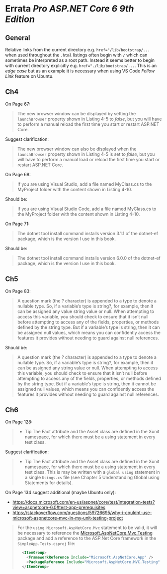# Errata *Pro ASP.NET Core 6 9th Edition*

## General

Relative links from the current directory e.g. `href="/lib/bootstrap/...` when used throughout the `.html` listings
often begin with `/` which can sometimes be interpreted as a root path. Instead it seems better to begin with current
directory explicitly e.g. `href="./lib/bootstrap/...`. This is an *edge case* but as an example it is necessary when
using VS Code *Follow Link* feature on Ubuntu.

## Ch4

On Page 67:

> The new browser window can be displayed by setting the `launchBrowser` property shown in Listing 4-5 to *false*,
> but you will have to perform a manual reload the first time you start or restart ASP.NET Core.

Suggest clarification:

> The new browser window can also be displayed when the `launchBrowser` property shown in Listing 4-5 is set to
> *false*, but you will have to perform a manual load or reload the first time you start or restart ASP.NET Core.

On Page 68:

> If you are using Visual Studio, add a file named MyClass.cs to the MyProject folder with the content shown in
> Listing 4-10.

Should be:

> If you are using Visual Studio Code, add a file named MyClass.cs to the MyProject folder with the content shown in
> Listing 4-10.

On Page 71:

> The dotnet tool install command installs version 3.1.1 of the dotnet-ef package, which is the version I use in this
> book.

Should be:

> The dotnet tool install command installs version 6.0.0 of the dotnet-ef package, which is the version I use in this
> book.

## Ch5

On Page 83:

> A question mark (the ? character) is appended to a type to denote a nullable type. So, if a variable’s type is
> string?, for example, then it can be assigned any value string value or null. When attempting to access this
> variable, you should check to ensure that it isn’t null before attempting to access any of the fields, properties,
> or methods defined by the string type. But if a variable’s type is string, then it can be assigned
> null values, which means you can confidently access the features it provides without needing to guard
> against null references.

Should be:

> A question mark (the ? character) is appended to a type to denote a nullable type. So, if a variable’s type is
> string?, for example, then it can be assigned any string value or null. When attempting to access this
> variable, you should check to ensure that it isn’t null before attempting to access any of the fields, properties,
> or methods defined by the string type. But if a variable’s type is string, then it cannot be assigned
> null values, which means you can confidently access the features it provides without needing to guard
> against null references.

## Ch6

On Page 128:

> * Tip The Fact attribute and the Asset class are defined in the Xunit namespace, for which there must be
> a using statement in every test class.

Suggest clarification:

> * Tip The Fact attribute and the Asset class are defined in the Xunit namespace, for which there must be
> a using statement in every test class. This is may be written with a `global using` statement in a single `Usings.cs` file (see Chapter 5 Understanding Global using Statements for details).

On Page 134 suggest additional (maybe Ubuntu only):

* https://docs.microsoft.com/en-us/aspnet/core/test/integration-tests?view=aspnetcore-6.0#test-app-prerequisites
* https://stackoverflow.com/questions/59726695/why-i-couldnt-use-microsoft-aspnetcore-mvc-in-my-unit-testing-project


> For the `using Microsoft.AspNetCore.Mvc` statement to be valid, it will be necessary to reference the [Microsoft.AspNetCore.Mvc.Testing](https://www.nuget.org/packages/Microsoft.AspNetCore.Mvc.Testing) package and add a reference to the ASP.Net Core framework in the `SimpleApp.Tests.csproj` file:
> ```xml
>   <ItemGroup>
>     <FrameworkReference Include="Microsoft.AspNetCore.App" />
>     <PackageReference Include="Microsoft.AspNetCore.MVC.Testing" Version="6.0.5" />    
>   </ItemGroup>
> ```
